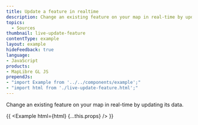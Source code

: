 ```yaml
---
title: Update a feature in realtime
description: Change an existing feature on your map in real-time by updating its data.
topics:
  - Sources
thumbnail: live-update-feature
contentType: example
layout: example
hideFeedback: true
language:
- JavaScript
products:
- MapLibre GL JS
prependJs:
- "import Example from '../../components/example';"
- "import html from './live-update-feature.html';"
---
```


Change an existing feature on your map in real-time by updating its data.

{{ <Example html={html} {...this.props} /> }}
